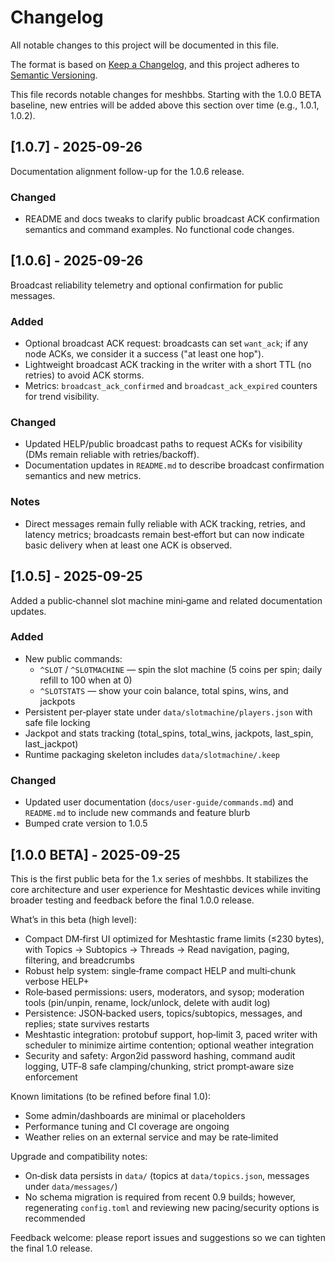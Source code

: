 # Changelog

All notable changes to this project will be documented in this file.

The format is based on [Keep a Changelog](https://keepachangelog.com/en/1.0.0/),
and this project adheres to [Semantic Versioning](https://semver.org/spec/v2.0.0.html).

This file records notable changes for meshbbs. Starting with the 1.0.0 BETA baseline, new entries will be added above this section over time (e.g., 1.0.1, 1.0.2).

## [1.0.7] - 2025-09-26

Documentation alignment follow-up for the 1.0.6 release.

### Changed
- README and docs tweaks to clarify public broadcast ACK confirmation semantics and command examples. No functional code changes.

## [1.0.6] - 2025-09-26

Broadcast reliability telemetry and optional confirmation for public messages.

### Added
- Optional broadcast ACK request: broadcasts can set `want_ack`; if any node ACKs, we consider it a success ("at least one hop").
- Lightweight broadcast ACK tracking in the writer with a short TTL (no retries) to avoid ACK storms.
- Metrics: `broadcast_ack_confirmed` and `broadcast_ack_expired` counters for trend visibility.

### Changed
- Updated HELP/public broadcast paths to request ACKs for visibility (DMs remain reliable with retries/backoff).
- Documentation updates in `README.md` to describe broadcast confirmation semantics and new metrics.

### Notes
- Direct messages remain fully reliable with ACK tracking, retries, and latency metrics; broadcasts remain best‑effort but can now indicate basic delivery when at least one ACK is observed.

## [1.0.5] - 2025-09-25

Added a public‑channel slot machine mini‑game and related documentation updates.

### Added
- New public commands:
	- `^SLOT` / `^SLOTMACHINE` — spin the slot machine (5 coins per spin; daily refill to 100 when at 0)
	- `^SLOTSTATS` — show your coin balance, total spins, wins, and jackpots
- Persistent per‑player state under `data/slotmachine/players.json` with safe file locking
- Jackpot and stats tracking (total_spins, total_wins, jackpots, last_spin, last_jackpot)
- Runtime packaging skeleton includes `data/slotmachine/.keep`

### Changed
- Updated user documentation (`docs/user-guide/commands.md`) and `README.md` to include new commands and feature blurb
- Bumped crate version to 1.0.5

## [1.0.0 BETA] - 2025-09-25

This is the first public beta for the 1.x series of meshbbs. It stabilizes the core architecture and user experience for Meshtastic devices while inviting broader testing and feedback before the final 1.0.0 release.

What’s in this beta (high level):
- Compact DM‑first UI optimized for Meshtastic frame limits (≤230 bytes), with Topics → Subtopics → Threads → Read navigation, paging, filtering, and breadcrumbs
- Robust help system: single‑frame compact HELP and multi‑chunk verbose HELP+
- Role‑based permissions: users, moderators, and sysop; moderation tools (pin/unpin, rename, lock/unlock, delete with audit log)
- Persistence: JSON‑backed users, topics/subtopics, messages, and replies; state survives restarts
- Meshtastic integration: protobuf support, hop‑limit 3, paced writer with scheduler to minimize airtime contention; optional weather integration
- Security and safety: Argon2id password hashing, command audit logging, UTF‑8 safe clamping/chunking, strict prompt‑aware size enforcement

Known limitations (to be refined before final 1.0):
- Some admin/dashboards are minimal or placeholders
- Performance tuning and CI coverage are ongoing
- Weather relies on an external service and may be rate‑limited

Upgrade and compatibility notes:
- On‑disk data persists in `data/` (topics at `data/topics.json`, messages under `data/messages/`)
- No schema migration is required from recent 0.9 builds; however, regenerating `config.toml` and reviewing new pacing/security options is recommended

Feedback welcome: please report issues and suggestions so we can tighten the final 1.0 release.
